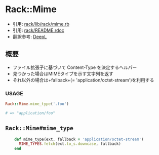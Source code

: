 # Rack::Mime
- 引用: [rack/lib/rack/mime.rb](https://github.com/rack/rack/blob/master/lib/rack/mime.rb)
- 引用: [rack/README.rdoc](https://github.com/rack/rack/blob/master/README.rdoc)
- 翻訳参考: [DeepL](https://www.deepl.com/translator)

## 概要
- ファイル拡張子に基づいて Content-Type を決定するヘルパー
- 見つかった場合はMIMEタイプを示す文字列を返す
- それ以外の場合は+fallback+(= 'application/octet-stream')を利用する

### USAGE
```ruby
Rack::Mime.mime_type('.foo')

# => "application/foo"
```

## `Rack::Mime#mime_type`
```ruby
    def mime_type(ext, fallback = 'application/octet-stream')
      MIME_TYPES.fetch(ext.to_s.downcase, fallback)
    end
```
